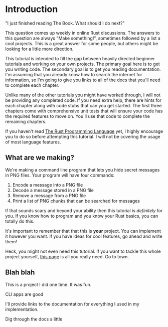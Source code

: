 # Introduction

"I just finished reading The Book. What should I do next?"

This question comes up weekly in online Rust discussions. The answers to this question are always "Make something!", sometimes followed by a list a cool projects. This is a great answer for some people, but others might be looking for a little more direction. 

This tutorial is intended to fill the gap between heavily directed beginner tutorials and working on your own projects. The primary goal here is to get you writing code. The secondary goal is to get you reading documentation. I'm assuming that you already know how to search the internet for information, so I'm going to give you links to all of the docs that you'll need to complete each chapter.

Unlike many of the other tutorials you might have worked through, I will not be providing any completed code. If you need extra help, there are hints for each chapter along with code stubs that can you get started. The first three chapters come with comprehensive unit tests that will ensure your code has the required features to move on. You'll use that code to complete the remaining chapters.

If you haven't read [The Rust Programming Language](https://doc.rust-lang.org/book/) yet, I highly encourage you to do so before attempting this tutorial. I will not be covering the usage of most language features.


## What are we making?

We're making a command line program that lets you hide secret messages in PNG files. Your program will have four commands:

1. Encode a message into a PNG file
2. Decode a message stored in a PNG file
3. Remove a message from a PNG file
4. Print a list of PNG chunks that can be searched for messages

If that sounds scary and beyond your ability then this tutorial is _definitely_ for you. If you know how to program and you know your Rust basics, you can totally do this.

It's important to remember that that this is __your__ project. You can implement it however you want. If you have ideas for cool features, go ahead and write them!

Heck, you might not even need this tutorial. If you want to tackle this whole project yourself, [this page](http://www.libpng.org/pub/png/spec/1.2/PNG-Structure.html) is all you really need. Go to town.


## Blah blah

This is a project I did one time. It was fun.

CLI apps are good

I'll provide links to the documentation for everything I used in my implementation. 

Dig through the docs a little